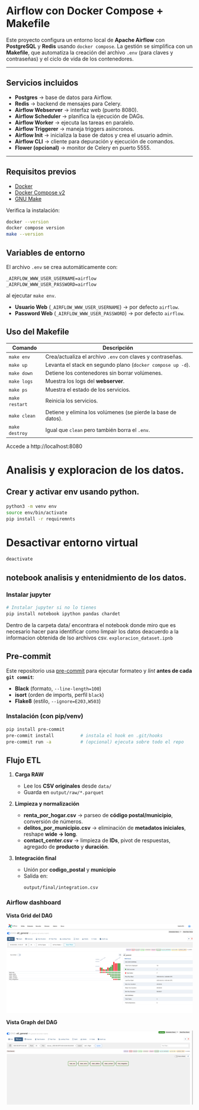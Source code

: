 
# Airflow con Docker Compose + Makefile

Este proyecto configura un entorno local de **Apache Airflow** con **PostgreSQL** y **Redis** usando `docker compose`.
La gestión se simplifica con un **Makefile**, que automatiza la creación del archivo `.env` (para claves y contraseñas) y el ciclo de vida de los contenedores.

---

##  Servicios incluidos

- **Postgres** → base de datos para Airflow.
- **Redis** → backend de mensajes para Celery.
- **Airflow Webserver** → interfaz web (puerto 8080).
- **Airflow Scheduler** → planifica la ejecución de DAGs.
- **Airflow Worker** → ejecuta las tareas en paralelo.
- **Airflow Triggerer** → maneja triggers asíncronos.
- **Airflow Init** → inicializa la base de datos y crea el usuario admin.
- **Airflow CLI** → cliente para depuración y ejecución de comandos.
- **Flower (opcional)** → monitor de Celery en puerto 5555.

---

##  Requisitos previos

- [Docker](https://docs.docker.com/get-docker/)
- [Docker Compose v2](https://docs.docker.com/compose/install/)
- [GNU Make](https://www.gnu.org/software/make/)

Verifica la instalación:

```bash
docker --version
docker compose version
make --version
```

## Variables de entorno

El archivo `.env` se crea automáticamente con:

```dotenv
_AIRFLOW_WWW_USER_USERNAME=airflow
_AIRFLOW_WWW_USER_PASSWORD=airflow
```

 al ejecutar `make env`.
- **Usuario Web** (`_AIRFLOW_WWW_USER_USERNAME`) → por defecto `airflow`.
- **Password Web** (`_AIRFLOW_WWW_USER_PASSWORD`) → por defecto `airflow`.

## Uso del Makefile

| Comando       | Descripción |
|---------------|-------------|
| `make env`    | Crea/actualiza el archivo `.env` con claves y contraseñas. |
| `make up`     | Levanta el stack en segundo plano (`docker compose up -d`). |
| `make down`   | Detiene los contenedores sin borrar volúmenes. |
| `make logs`   | Muestra los logs del **webserver**. |
| `make ps`     | Muestra el estado de los servicios. |
| `make restart`| Reinicia los servicios. |
| `make clean`  | Detiene y elimina los volúmenes (se pierde la base de datos). |
| `make destroy`| Igual que `clean` pero también borra el `.env`. |

Accede a  http://localhost:8080


# Analisis y exploracion de los datos.
## Crear y activar env usando python.
```bash
python3 -m venv env
source env/bin/activate
pip install -r requiremnts
```
# Desactivar entorno virtual
```bash
deactivate
```
## notebook analisis y entenidmiento de los datos.
### Instalar jupyter
```bash
# Instalar jupyter si no lo tienes
pip install notebook ipython pandas chardet
```
Dentro de la carpeta data/ encontrara el notebook donde miro que es necesario hacer para identificar como limpair los datos deacuerdo a la informacion obtenida de lso archivos csv.
```exploracion_dataset.ipnb```

## Pre-commit

Este repositorio usa [pre-commit](https://pre-commit.com/) para ejecutar formateo y *lint* **antes de cada `git commit`**:
- **Black** (formato, `--line-length=100`)
- **isort** (orden de imports, perfil `black`)
- **Flake8** (estilo, `--ignore=E203,W503`)

### Instalación (con pip/venv)
```bash
pip install pre-commit
pre-commit install          # instala el hook en .git/hooks
pre-commit run -a           # (opcional) ejecuta sobre todo el repo
```


## Flujo ETL

1. **Carga RAW**
   - Lee los **CSV originales** desde `data/`
   - Guarda en `output/raw/*.parquet`

2. **Limpieza y normalización**
   - **renta_por_hogar.csv** → parseo de **código postal/municipio**, conversión de números.
   - **delitos_por_municipio.csv** → eliminación de **metadatos iniciales**, reshape **wide → long**.
   - **contact_center.csv** → limpieza de **IDs**, pivot de respuestas, agregado de **producto** y **duración**.

3. **Integración final**
   - Unión por **codigo_postal** y **municipio**
   - Salida en:
     ```
     output/final/integration.csv
     ```

### Airflow dashboard

**Vista Grid del DAG**

![Airflow Grid](./images/grid.png)

**Vista Graph del DAG**

![Airflow Graph](./images/graph.png)
